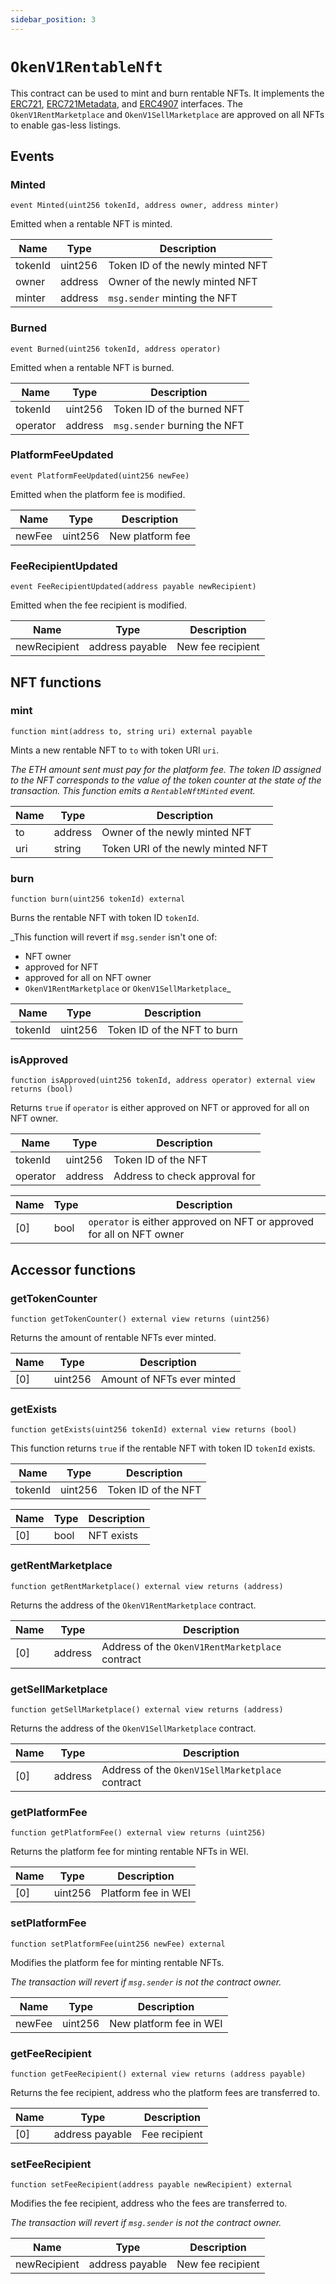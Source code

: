 ```yaml
---
sidebar_position: 3
---
```


# `OkenV1RentableNft`

This contract can be used to mint and burn rentable NFTs.
It implements the [ERC721](https://eips.ethereum.org/EIPS/eip-721), [ERC721Metadata](https://eips.ethereum.org/EIPS/eip-721), and [ERC4907](https://eips.ethereum.org/EIPS/eip-4907) interfaces.
The `OkenV1RentMarketplace` and `OkenV1SellMarketplace` are approved on all NFTs to enable gas-less listings.

## Events

### Minted

```solidity
event Minted(uint256 tokenId, address owner, address minter)
```

Emitted when a rentable NFT is minted.

| Name    | Type    | Description                      |
| ------- | ------- | -------------------------------- |
| tokenId | uint256 | Token ID of the newly minted NFT |
| owner   | address | Owner of the newly minted NFT    |
| minter  | address | `msg.sender` minting the NFT     |

### Burned

```solidity
event Burned(uint256 tokenId, address operator)
```

Emitted when a rentable NFT is burned.

| Name     | Type    | Description                  |
| -------- | ------- | ---------------------------- |
| tokenId  | uint256 | Token ID of the burned NFT   |
| operator | address | `msg.sender` burning the NFT |

### PlatformFeeUpdated

```solidity
event PlatformFeeUpdated(uint256 newFee)
```

Emitted when the platform fee is modified.

| Name   | Type    | Description      |
| ------ | ------- | ---------------- |
| newFee | uint256 | New platform fee |

### FeeRecipientUpdated

```solidity
event FeeRecipientUpdated(address payable newRecipient)
```

Emitted when the fee recipient is modified.

| Name         | Type            | Description       |
| ------------ | --------------- | ----------------- |
| newRecipient | address payable | New fee recipient |

## NFT functions

### mint

```solidity
function mint(address to, string uri) external payable
```

Mints a new rentable NFT to `to` with token URI `uri`.

_The ETH amount sent must pay for the platform fee. The token ID assigned to the NFT corresponds to the value of the token counter at the state of the transaction.
This function emits a `RentableNftMinted` event._

| Name | Type    | Description                       |
| ---- | ------- | --------------------------------- |
| to   | address | Owner of the newly minted NFT     |
| uri  | string  | Token URI of the newly minted NFT |

### burn

```solidity
function burn(uint256 tokenId) external
```

Burns the rentable NFT with token ID `tokenId`.

\_This function will revert if `msg.sender` isn't one of:

- NFT owner
- approved for NFT
- approved for all on NFT owner
- `OkenV1RentMarketplace` or `OkenV1SellMarketplace`\_

| Name    | Type    | Description                 |
| ------- | ------- | --------------------------- |
| tokenId | uint256 | Token ID of the NFT to burn |

### isApproved

```solidity
function isApproved(uint256 tokenId, address operator) external view returns (bool)
```

Returns `true` if `operator` is either approved on NFT or approved for all on NFT owner.

| Name     | Type    | Description                   |
| -------- | ------- | ----------------------------- |
| tokenId  | uint256 | Token ID of the NFT           |
| operator | address | Address to check approval for |

| Name | Type | Description                                                           |
| ---- | ---- | --------------------------------------------------------------------- |
| [0]  | bool | `operator` is either approved on NFT or approved for all on NFT owner |

## Accessor functions

### getTokenCounter

```solidity
function getTokenCounter() external view returns (uint256)
```

Returns the amount of rentable NFTs ever minted.

| Name | Type    | Description                |
| ---- | ------- | -------------------------- |
| [0]  | uint256 | Amount of NFTs ever minted |

### getExists

```solidity
function getExists(uint256 tokenId) external view returns (bool)
```

This function returns `true` if the rentable NFT with token ID `tokenId` exists.

| Name    | Type    | Description         |
| ------- | ------- | ------------------- |
| tokenId | uint256 | Token ID of the NFT |

| Name | Type | Description |
| ---- | ---- | ----------- |
| [0]  | bool | NFT exists  |

### getRentMarketplace

```solidity
function getRentMarketplace() external view returns (address)
```

Returns the address of the `OkenV1RentMarketplace` contract.

| Name | Type    | Description                                     |
| ---- | ------- | ----------------------------------------------- |
| [0]  | address | Address of the `OkenV1RentMarketplace` contract |

### getSellMarketplace

```solidity
function getSellMarketplace() external view returns (address)
```

Returns the address of the `OkenV1SellMarketplace` contract.

| Name | Type    | Description                                     |
| ---- | ------- | ----------------------------------------------- |
| [0]  | address | Address of the `OkenV1SellMarketplace` contract |

### getPlatformFee

```solidity
function getPlatformFee() external view returns (uint256)
```

Returns the platform fee for minting rentable NFTs in WEI.

| Name | Type    | Description         |
| ---- | ------- | ------------------- |
| [0]  | uint256 | Platform fee in WEI |

### setPlatformFee

```solidity
function setPlatformFee(uint256 newFee) external
```

Modifies the platform fee for minting rentable NFTs.

_The transaction will revert if `msg.sender` is not the contract owner._

| Name   | Type    | Description             |
| ------ | ------- | ----------------------- |
| newFee | uint256 | New platform fee in WEI |

### getFeeRecipient

```solidity
function getFeeRecipient() external view returns (address payable)
```

Returns the fee recipient, address who the platform fees are transferred to.

| Name | Type            | Description   |
| ---- | --------------- | ------------- |
| [0]  | address payable | Fee recipient |

### setFeeRecipient

```solidity
function setFeeRecipient(address payable newRecipient) external
```

Modifies the fee recipient, address who the fees are transferred to.

_The transaction will revert if `msg.sender` is not the contract owner._

| Name         | Type            | Description       |
| ------------ | --------------- | ----------------- |
| newRecipient | address payable | New fee recipient |
